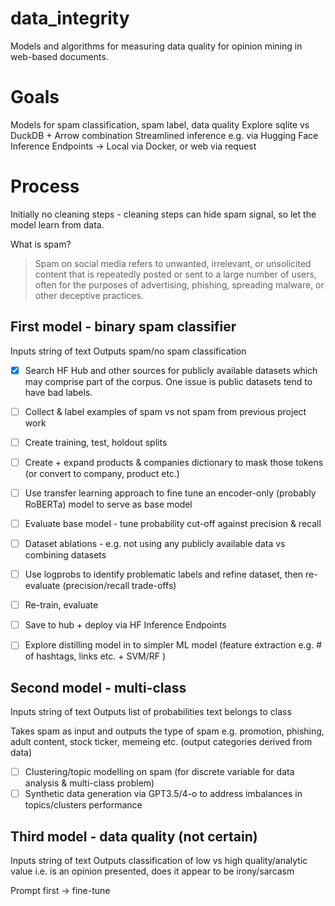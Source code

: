 # data_integrity
Models and algorithms for measuring data quality for opinion mining in web-based documents.

# Goals
Models for spam classification, spam label, data quality
Explore sqlite vs DuckDB + Arrow combination
Streamlined inference e.g. via Hugging Face Inference Endpoints -> Local via Docker, or web via request

# Process

Initially no cleaning steps - cleaning steps can hide spam signal, so let the model learn from data.

What is spam?
> Spam on social media refers to unwanted, irrelevant, or unsolicited content that is repeatedly posted or sent to a large number of users, often for the purposes of advertising, phishing, spreading malware, or other deceptive practices. 

## First model - binary spam  classifier
Inputs string of text
Outputs spam/no spam classification

- [x] Search HF Hub and other sources for publicly available datasets which may comprise part of the corpus. One issue is public datasets tend to have bad labels. 
- [ ] Collect & label examples of spam vs not spam from previous project work
- [ ] Create training, test, holdout splits
- [ ] Create + expand products & companies dictionary to mask those tokens (or convert to company, product etc.)
- [ ] Use transfer learning approach to fine tune an encoder-only (probably RoBERTa) model to serve as base model
- [ ] Evaluate base model - tune probability cut-off against precision & recall
- [ ] Dataset ablations - e.g. not using any publicly available data vs combining datasets
- [ ] Use logprobs to identify problematic labels and refine dataset, then re-evaluate (precision/recall trade-offs)
- [ ] Re-train, evaluate
- [ ] Save to hub + deploy via HF Inference Endpoints

- [ ] Explore distilling model in to simpler ML model (feature extraction e.g. # of hashtags, links etc. + SVM/RF )

## Second model - multi-class
Inputs string of text
Outputs list of probabilities text belongs to class

Takes spam as input and outputs the type of spam e.g. promotion, phishing, adult content, stock ticker, memeing etc. (output categories derived from data)

- [ ] Clustering/topic modelling on spam (for discrete variable for data analysis & multi-class problem)
- [ ] Synthetic data generation via GPT3.5/4-o to address imbalances in topics/clusters performance

## Third model - data quality (not certain)
Inputs string of text
Outputs classification of low vs high quality/analytic value i.e. is an opinion presented, does it appear to be irony/sarcasm

Prompt first -> fine-tune
